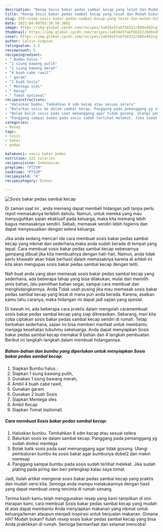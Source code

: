 ```yaml
---
description: "Resep Sosis bakar pedas sambal kecap yang lezat dan Mudah Dibuat"
title: "Resep Sosis bakar pedas sambal kecap yang lezat dan Mudah Dibuat"
slug: 559-resep-sosis-bakar-pedas-sambal-kecap-yang-lezat-dan-mudah-dibuat
date: 2021-04-08T03:38:50.388Z
image: https://img-global.cpcdn.com/recipes/1a016e5fabfbb322/680x482cq70/sosis-bakar-pedas-sambal-kecap-foto-resep-utama.jpg
thumbnail: https://img-global.cpcdn.com/recipes/1a016e5fabfbb322/680x482cq70/sosis-bakar-pedas-sambal-kecap-foto-resep-utama.jpg
cover: https://img-global.cpcdn.com/recipes/1a016e5fabfbb322/680x482cq70/sosis-bakar-pedas-sambal-kecap-foto-resep-utama.jpg
author: Calvin Simpson
ratingvalue: 3.3
reviewcount: 6
recipeingredient:
- " Bumbu halus "
- "1 siung bawang putih"
- "1 siung bawang merah"
- "4 buah cabe rawit"
- " garam"
- "2 buah Sosis"
- " Mentega oles"
- " Kecap"
- " Tomat optional"
recipeinstructions:
- "Haluskan bumbu. Tambahkan 6 sdm kecap atau sesuai selera"
- "Balurkan sosis ke dalam sambal kecap. Panggang pada pemanggang yg sudah diolesi mentega"
- "Bolak balik sosis pada saat memanggang agar tidak gosong. Ulangi pembaluran bumbu ke sosis bakar agar bumbunya dobel2 dan makin meresap"
- "Panggang sampai bumbu pada sosis sudah terlihat melekat. Jika sudah plating pada piring dan beri pelengkap kalau saya tomat"
categories:
- Resep
tags:
- sosis
- bakar
- pedas

katakunci: sosis bakar pedas 
nutrition: 222 calories
recipecuisine: Indonesian
preptime: "PT25M"
cooktime: "PT52M"
recipeyield: "4"
recipecategory: Dinner

---
```



![Sosis bakar pedas sambal kecap](https://img-global.cpcdn.com/recipes/1a016e5fabfbb322/680x482cq70/sosis-bakar-pedas-sambal-kecap-foto-resep-utama.jpg)

Di zaman  saat ini , anda memang dapat membeli hidangan jadi tanpa perlu repot memasaknya terlebih dahulu. Namun, untuk mereka yang mau menyuguhkan sajian eksklusif pada keluarga, maka kita memang lebih bagus memasaknya sendiri. Sebab, memasak sendiri lebih higienis dan dapat menyesuaikan dengan selera keluarga.

Jika anda sedang mencari ide cara membuat sosis bakar pedas sambal kecap yang nikmat dan sederhana,maka anda sudah berada di tempat yang tepat. Cara membuat sosis bakar pedas sambal kecap  sebenarnya gampang dibuat jika kita membuatnya dengan hati-hati. Namun, anda tidak perlu khawatir akan tidak berhasil dalam memasaknya 
karena di artikel ini kita akan mengupas sosis bakar pedas sambal kecap dengan teliti.  



Nah buat anda yang akan memasak sosis bakar pedas sambal kecap yang sederhana, ada beberapa tahap yang bisa dilakukan, mulai dari memilih jenis bahan, lalu pemilihan bahan segar, sampai cara membuat dan menghidangkannya. Anda Tidak usah pusing jika mau memasak sosis bakar pedas sambal kecap yang lezat di mana pun anda berada. Karena, asalkan kamu  tahu caranya, maka hidangan ini dapat jadi sajian yang spesial.

Di bawah ini, ada beberapa cara praktis  dalam mengolah caramembuat sosis bakar pedas sambal kecap yang siap dikreasikan. Sekarang, mari kita coba ciptakan sosis bakar pedas sambal kecap sendiri di rumah. Tetap berbahan sederhana, sajian ini bisa memberi manfaat untuk membantu menjaga kesehatan tubuhmu sekeluarga. Anda dapat menyiapkan Sosis bakar pedas sambal kecap memakai 9 bahan dan 4 langkah pembuatan. Berikut ini langkah-langkah dalam membuat hidangannya.

<!--inarticleads1-->

##### Bahan-bahan dan bumbu yang diperlukan untuk menyiapkan Sosis bakar pedas sambal kecap:

1. Siapkan  Bumbu halus :
1. Siapkan 1 siung bawang putih,
1. Gunakan 1 siung bawang merah,
1. Ambil 4 buah cabe rawit,
1. Gunakan  garam
1. Gunakan 2 buah Sosis
1. Siapkan  Mentega oles
1. Ambil  Kecap
1. Siapkan  Tomat (optional)




<!--inarticleads2-->

##### Cara membuat Sosis bakar pedas sambal kecap:

1. Haluskan bumbu. Tambahkan 6 sdm kecap atau sesuai selera
1. Balurkan sosis ke dalam sambal kecap. Panggang pada pemanggang yg sudah diolesi mentega
1. Bolak balik sosis pada saat memanggang agar tidak gosong. Ulangi pembaluran bumbu ke sosis bakar agar bumbunya dobel2 dan makin meresap
1. Panggang sampai bumbu pada sosis sudah terlihat melekat. Jika sudah plating pada piring dan beri pelengkap kalau saya tomat




Jadi, itulah artikel mengenai  sosis bakar pedas sambal kecap  yang praktis dan mudah versi kita. Semoga anda mampu melakukannya dengan hasil yang dapat membuat oreng tercinta di rumah senang. 

Terima kasih kamu telah menggunakan resep yang kami tampilkan di sini. Harapan kami, cara membuat  Sosis bakar pedas sambal kecap yang mudah di atas dapat membantu Anda menyiapkan makanan yang nikmat untuk keluarga/teman ataupun menjadi inspirasi untuk berjualan makanan. Gimana nih? Mudah bukan? Itulah resep sosis bakar pedas sambal kecap yang bisa Anda praktikkan di rumah. Semoga bermanfaat dan selamat mencoba!

